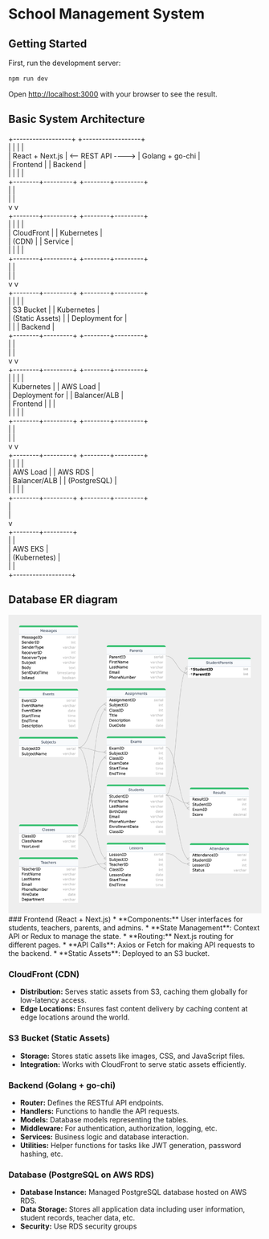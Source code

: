 # School Management System

## Getting Started

First, run the development server:

```bash
npm run dev
```

Open [http://localhost:3000](http://localhost:3000) with your browser to see the result.

## Basic System Architecture

+------------------+                    +------------------+  
|                  |                    |                  |  
|  React + Next.js | <-- REST API ----> |  Golang + go-chi |  
|    Frontend      |                    |     Backend      |  
|                  |                    |                  |  
+--------+---------+                    +--------+---------+  
         |                                       |  
         |                                       |  
         v                                       v  
+--------+---------+                    +--------+---------+  
|                  |                    |                  |  
|   CloudFront     |                    |  Kubernetes      |  
|     (CDN)        |                    |    Service       |  
|                  |                    |                  |  
+--------+---------+                    +--------+---------+  
         |                                       |  
         |                                       |  
         v                                       v  
+--------+---------+                    +--------+---------+  
|                  |                    |                  |  
|     S3 Bucket    |                    |  Kubernetes      |  
|  (Static Assets) |                    | Deployment for   |  
|                  |                    |  Backend         |  
+--------+---------+                    +--------+---------+  
         |                                       |  
         |                                       |  
         v                                       v  
+--------+---------+                    +--------+---------+  
|                  |                    |                  |  
|  Kubernetes      |                    |  AWS Load        |  
| Deployment for   |                    |  Balancer/ALB    |  
|  Frontend        |                    |                  |  
|                  |                    |                  |  
+--------+---------+                    +--------+---------+  
         |                                       |  
         |                                       |  
         v                                       v  
+--------+---------+                    +--------+---------+  
|                  |                    |                  |  
|   AWS Load       |                    |  AWS RDS         |  
|  Balancer/ALB    |                    |  (PostgreSQL)    |  
|                  |                    |                  |  
+--------+---------+                    +--------+---------+  
         |                                       
         |                                         
         v                                         
+--------+---------+                     
|                  |                           
|  AWS EKS         |                    
|  (Kubernetes)    |                    
|                  |                    
+------------------+                
## Database ER diagram
<img src="./docs/img/school-management-ER.png" alt="Database ER diagram" />
### Frontend (React + Next.js)
* **Components:** User interfaces for students, teachers, parents, and admins.
* **State Management**: Context API or Redux to manage the state.
* **Routing:** Next.js routing for different pages.
* **API Calls**: Axios or Fetch for making API requests to the backend.
* **Static Assets**: Deployed to an S3 bucket.

### CloudFront (CDN)
* **Distribution:** Serves static assets from S3, caching them globally for low-latency access.
* **Edge Locations:** Ensures fast content delivery by caching content at edge locations around the world.
  
### S3 Bucket (Static Assets)
* **Storage:** Stores static assets like images, CSS, and JavaScript files.
* **Integration:** Works with CloudFront to serve static assets efficiently.
  
### Backend (Golang + go-chi)
* **Router:** Defines the RESTful API endpoints.
* **Handlers:** Functions to handle the API requests.
* **Models:** Database models representing the tables.
* **Middleware:** For authentication, authorization, logging, etc.
* **Services:** Business logic and database interaction.
* **Utilities:** Helper functions for tasks like JWT generation, password hashing, etc.

### Database (PostgreSQL on AWS RDS)
* **Database Instance:** Managed PostgreSQL database hosted on AWS RDS.
* **Data Storage:** Stores all application data including user information, student records, teacher data, etc.
* **Security:** Use RDS security groups
